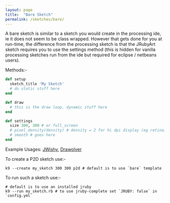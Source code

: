 ```yaml
---
layout: page
title:  "Bare Sketch"
permalink: /sketches/bare/
---
```


A bare sketch is similar to a sketch you would create in the processing ide, ie it does not seem to be class wrapped.  However that gets done for you at run-time, the difference from the processing sketch is that the JRubyArt sketch requires you to use the settings method (this is hidden for vanilla processing sketches run from the ide but required for eclipse / netbeans users).

Methods:-
```ruby
def setup
  sketch_title 'My Sketch'
  # do static stuff here
end

def draw
  # this is the draw loop, dynamic stuff here
end

def settings
  size 300, 300 # or full_screen
  # pixel_density(density) # density = 2 for hi dpi display (eg retina)
  # smooth # goes here
end
```

Example Usages: [JWishy][jwishy], [Drawolver][drawolver]

To create a P2D sketch use:-

```
k9 --create my_sketch 300 300 p2d # default is to use `bare` template
```

To run such a sketch use:-

```
# default is to use an installed jruby 
k9 --run my_sketch.rb # to use jruby-complete set `JRUBY: false` in `config.yml`
```

[jwishy]: https://github.com/ruby-processing/JRubyArt-examples/blob/master/contributed/jwishy.rb
[drawolver]: https://github.com/ruby-processing/JRubyArt-examples/blob/master/contributed/drawolver.rb
